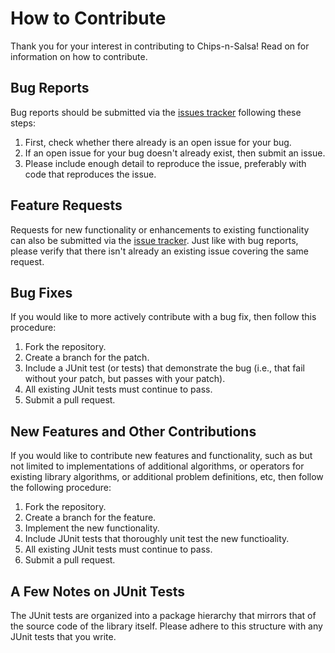 # How to Contribute

Thank you for your interest in contributing to Chips-n-Salsa!  Read on for information on how to contribute.

## Bug Reports

Bug reports should be submitted via the [issues tracker](https://github.com/cicirello/Chips-n-Salsa/issues) following these steps:
1. First, check whether there already is an open issue for your bug.
2. If an open issue for your bug doesn't already exist, then submit an issue.
3. Please include enough detail to reproduce the issue, preferably with code that reproduces the issue.

## Feature Requests

Requests for new functionality or enhancements to existing functionality can also be submitted via 
the [issue tracker](https://github.com/cicirello/Chips-n-Salsa/issues).  Just like with bug reports,
please verify that there isn't already an existing issue covering the same request.

## Bug Fixes

If you would like to more actively contribute with a bug fix, then follow this procedure:
1. Fork the repository.
2. Create a branch for the patch.
3. Include a JUnit test (or tests) that demonstrate the bug (i.e., that fail without your patch, but passes with your patch).
4. All existing JUnit tests must continue to pass.
5. Submit a pull request.

## New Features and Other Contributions

If you would like to contribute new features and functionality, such as but not limited to implementations of additional 
algorithms, or operators for existing library algorithms, or additional problem definitions, etc, then follow the 
following procedure:
1. Fork the repository.
2. Create a branch for the feature.
3. Implement the new functionality.
4. Include JUnit tests that thoroughly unit test the new functioality.
5. All existing JUnit tests must continue to pass.
6. Submit a pull request.

## A Few Notes on JUnit Tests

The JUnit tests are organized into a package hierarchy that mirrors that of the source code of the library itself.
Please adhere to this structure with any JUnit tests that you write.
